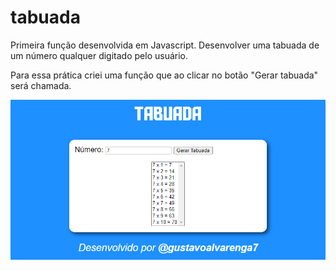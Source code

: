 # tabuada
Primeira função desenvolvida em Javascript. Desenvolver uma tabuada de um número qualquer digitado pelo usuário.

Para essa prática criei uma função que ao clicar no botão "Gerar tabuada" será chamada.

![](img/tabuada2-img.png)
